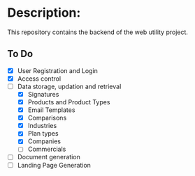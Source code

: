 # Description:

This repository contains the backend of the web utility project.

## To Do

- [x] User Registration and Login
- [x] Access control
- [ ] Data storage, updation and retrieval
    - [x] Signatures
    - [x] Products and Product Types
    - [x] Email Templates
    - [x] Comparisons
    - [x] Industries
    - [x] Plan types
    - [x] Companies
    - [ ] Commercials
- [ ] Document generation
- [ ] Landing Page Generation